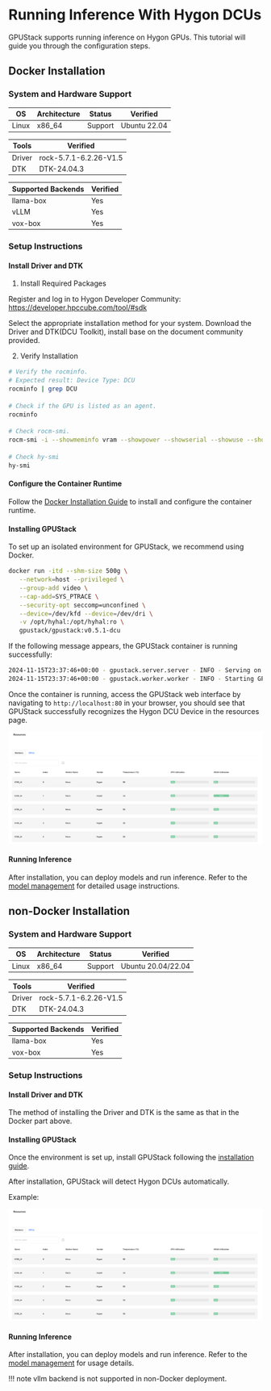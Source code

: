 # Running Inference With Hygon DCUs

GPUStack supports running inference on Hygon GPUs. This tutorial will guide you through the configuration steps.

## Docker Installation

### System and Hardware Support

| OS    | Architecture | Status  | Verified     |
| ----- | ------------ | ------- | ------------ |
| Linux | x86_64       | Support | Ubuntu 22.04 |

| Tools  | Verified               |
| ------ | ---------------------- |
| Driver | rock-5.7.1-6.2.26-V1.5 |
| DTK    | DTK-24.04.3            |

| Supported Backends | Verified |
| ------------------ | -------- |
| llama-box          | Yes      |
| vLLM               | Yes      |
| vox-box            | Yes      |

### Setup Instructions

#### Install Driver and DTK

1. Install Required Packages

Register and log in to Hygon Developer Community: https://developer.hpccube.com/tool/#sdk

Select the appropriate installation method for your system. Download the Driver and DTK(DCU Toolkit), install base on the document community provided.

2. Verify Installation

```bash
# Verify the rocminfo.
# Expected result: Device Type: DCU
rocminfo | grep DCU

# Check if the GPU is listed as an agent.
rocminfo

# Check rocm-smi.
rocm-smi -i --showmeminfo vram --showpower --showserial --showuse --showtemp --showproductname

# Check hy-smi
hy-smi
```

#### Configure the Container Runtime

Follow the [Docker Installation Guide](https://docs.docker.com/desktop/install/linux/) to install and configure the container runtime.

#### Installing GPUStack

To set up an isolated environment for GPUStack, we recommend using Docker.

```bash
docker run -itd --shm-size 500g \
   --network=host --privileged \
   --group-add video \
   --cap-add=SYS_PTRACE \
   --security-opt seccomp=unconfined \
   --device=/dev/kfd --device=/dev/dri \
   -v /opt/hyhal:/opt/hyhal:ro \
   gpustack/gpustack:v0.5.1-dcu
```

If the following message appears, the GPUStack container is running successfully:

```bash
2024-11-15T23:37:46+00:00 - gpustack.server.server - INFO - Serving on 0.0.0.0:80.
2024-11-15T23:37:46+00:00 - gpustack.worker.worker - INFO - Starting GPUStack worker.
```

Once the container is running, access the GPUStack web interface by navigating to `http://localhost:80` in your browser, you should see that GPUStack successfully recognizes the Hygon DCU Device in the resources page.

![dcu-device](../assets/tutorials/running-inference-with-hygon-dcus/resources-dcu-device.png)

#### Running Inference

After installation, you can deploy models and run inference. Refer to the [model management](../user-guide/model-management.md) for detailed usage instructions.

## non-Docker Installation

### System and Hardware Support

| OS    | Architecture | Status  | Verified           |
| ----- | ------------ | ------- | ------------------ |
| Linux | x86_64       | Support | Ubuntu 20.04/22.04 |

| Tools  | Verified               |
| ------ | ---------------------- |
| Driver | rock-5.7.1-6.2.26-V1.5 |
| DTK    | DTK-24.04.3            |

| Supported Backends | Verified |
| ------------------ | -------- |
| llama-box          | Yes      |
| vox-box            | Yes      |

### Setup Instructions

#### Install Driver and DTK

The method of installing the Driver and DTK is the same as that in the Docker part above.

#### Installing GPUStack

Once the environment is set up, install GPUStack following the [installation guide](../installation/installation-script.md).

After installation, GPUStack will detect Hygon DCUs automatically.

Example:

![dcu-device](../assets/tutorials/running-inference-with-hygon-dcus/resources-dcu-device.png)

#### Running Inference

After installation, you can deploy models and run inference. Refer to the [model management](../user-guide/model-management.md) for usage details.

!!! note
      vllm backend is not supported in non-Docker deployment.
